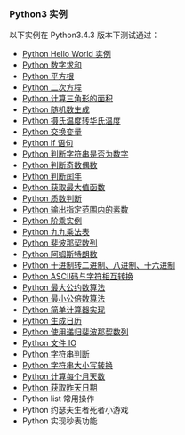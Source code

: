 ### Python3 实例
以下实例在 Python3.4.3 版本下测试通过：

- [Python Hello World 实例](/src/lesson25.examples/case1.helloworld/helloworld.md)
- [Python 数字求和](/src/lesson25.examples/case2.addNumber/addNumber.md)
- [Python 平方根](/src/lesson25.examples/case3.squareRoot/square-root.md)
- [Python 二次方程](/src/lesson25.examples/case4.quadratic-root/quadratic.md)
- [Python 计算三角形的面积](/src/lesson25.examples/case5.areaTriangle/area-triangle.md)
- [Python 随机数生成](/src/lesson25.examples/case6.random/random.md)
- [Python 摄氏温度转华氏温度](/src/lesson25.examples/case7.celsiusFhrenheit/celsius-fahrenheit.md)
- [Python 交换变量](/src/lesson25.examples/case8.swapVariables/swap-variables.md)
- [Python if 语句](/src/lesson25.examples/case9.ifExamples/if-examples.md)
- [Python 判断字符串是否为数字](/src/lesson25.examples/case10.checkIsNumber/check-is-number.md)
- [Python 判断奇数偶数](/src/lesson25.examples/case11.oddEven/odd-even.md)
- [Python 判断闰年](/src/lesson25.examples/case12.leapYear/leap-year.md)
- [Python 获取最大值函数](/src/lesson25.examples/case13.largestNumber/largest-number.md)
- [Python 质数判断](/src/lesson25.examples/case14.primeNumber/prime-number.md)
- [Python 输出指定范围内的素数](/src/lesson25.examples/case15.primeNumberIntervals/prime-number-intervals.md)
- [Python 阶乘实例](/src/lesson25.examples/case16.factorial/factorial.md)
- [Python 九九乘法表](/src/lesson25.examples/case17.99Table/99-table.md)
- [Python 斐波那契数列](/src/lesson25.examples/case18.fibonacciSequence/fibonacci-sequence.md)
- [Python 阿姆斯特朗数](/src/lesson25.examples/case19.armstrongNumber/armstrong-number.py)
- [Python 十进制转二进制、八进制、十六进制](/src/lesson25.examples/case20.conversionBinaryOctalHexadecimal/conversion-binary-octal-hexadecimal.md)
- [Python ASCII码与字符相互转换](/src/lesson25.examples/case21.asciiCharacter/ascii-character.md)
- [Python 最大公约数算法](/src/lesson25.examples/case22.hcf/hcf.md)
- [Python 最小公倍数算法](/src/lesson25.examples/case23.lcm/lcm.md)
- [Python 简单计算器实现](/src/lesson25.examples/case24.calculator/calculator.md)
- [Python 生成日历](/src/lesson25.examples/case25.calendar/calendar.md)
- [Python 使用递归斐波那契数列](/src/lesson25.examples/case26.fibonacciRecursion/fibonacci-recursion.md)
- [Python 文件 IO](/src/lesson25.examples/case27.fileIO/file-io.md)
- [Python 字符串判断](/src/lesson25.examples/case28.checkString/check-string.md)
- [Python 字符串大小写转换](/src/lesson25.examples/case29.upperLower/upper-lower.md)
- [Python 计算每个月天数](/src/lesson25.examples/case30.monthDays/month-days.md)
- [Python 获取昨天日期](/src/lesson25.examples/case31.getYesterday/get-yesterday.md)
- Python list 常用操作
- Python 约瑟夫生者死者小游戏
- Python 实现秒表功能